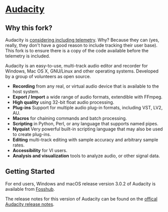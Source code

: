 [Audacity](https://www.audacityteam.org)
=========================

## Why this fork?

Audacity is [considering including telemetry](https://github.com/audacity/audacity/pull/835). Why? Because they can (yes, really, they don't have a good reason to include tracking their user base). This fork is to ensure there is a copy of the code available before the telemetry is included.

Audacity is an easy-to-use, multi-track audio editor and recorder for Windows, Mac OS X, GNU/Linux and other operating systems. Developed by a group of volunteers as open source.

- **Recording** from any real, or virtual audio device that is available to the host system.
- **Export / Import** a wide range of audio formats, extendible with FFmpeg.
- **High quality** using 32-bit float audio processing.
- **Plug-ins** Support for multiple audio plug-in formats, including VST, LV2, AU.
- **Macros** for chaining commands and batch processing.
- **Scripting** in Python, Perl, or any language that supports named pipes.
- **Nyquist** Very powerful built-in scripting language that may also be used to create plug-ins.
- **Editing** multi-track editing with sample accuracy and arbitrary sample rates.
- **Accessibility** for VI users.
- **Analysis and visualization** tools to analyze audio, or other signal data.

## Getting Started

For end users, Windows and macOS release version 3.0.2 of Audacity is available from [Fosshub](https://www.fosshub.com/Audacity-old.html).

The release notes for this version of Audacity can be found on the [offical Audacity release notes](https://wiki.audacityteam.org/wiki/Release_Notes_3.0.2).
